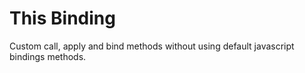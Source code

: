 # This Binding

Custom call, apply and bind methods without using default javascript bindings methods.
